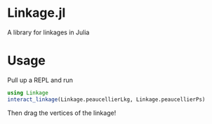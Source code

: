 # Linkage.jl
A library for linkages in Julia

# Usage

Pull up a REPL and run

``` julia
using Linkage
interact_linkage(Linkage.peaucellierLkg, Linkage.peaucellierPs)
```

Then drag the vertices of the linkage!
